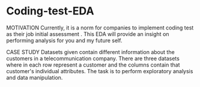 # Coding-test-EDA
MOTIVATION
Currently, it is a norm for companies to implement coding test as their job initial assessment . This EDA will provide an insight on performing analysis for you and my future self.

CASE STUDY
Datasets given contain different information about the customers in a telecommunication company. There are three datasets where in each row represent a customer and the columns contain that customer's individual attributes. The task is to perform exploratory analysis and data manipulation.
